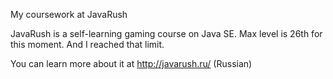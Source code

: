 My coursework at JavaRush

JavaRush is a self-learning gaming course on Java SE.
Max level is 26th for this moment. And I reached that limit.


You can learn more about it at http://javarush.ru/ (Russian)

